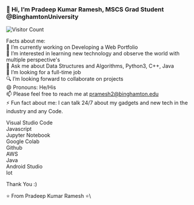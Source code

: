 
  ### 👋 Hi, I’m Pradeep Kumar Ramesh, MSCS Grad Student @BinghamtonUniversity 
  
 

 ![Visitor Count](https://profile-counter.glitch.me/PradeepKumarRamesh/count.svg)




Facts about me:
\
🔭 I’m currently working on Developing a Web Portfolio\
👀 I’m interested in learning new technology and observe the world with multiple perspective's\
💬 Ask me about Data Structures and Algorithms, Python3, C++, Java\
💞️ I’m looking for a full-time job\
🔍 I’m looking forward to collaborate on projects\
😄 Pronouns: He/His\
📫 Please feel free to reach me at pramesh2@binghamton.edu\
⚡ Fun fact about me: I can talk 24/7 about my gadgets and new tech in the industry and any Code.

Visual Studio Code\
Javascript\
Jupyter Notebook\
Google Colab\
Github\
AWS\
Java\
Android Studio\
Iot

Thank You :)

⭐️ From Pradeep Kumar Ramesh ⭐️\
